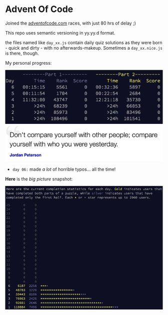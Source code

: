 # Advent Of Code

Joined the [adventofcode.com](https://adventofcode.com) races, with just 80 hrs of delay ;)

This repo uses semantic versioning in yy.yy.d format.

the files named like `day_xx.js` contain daily quiz solutions as they were born -
quick and dirty - with no afterwards-makeup.
Sometimes a `day_xx.nice.js` is there, though.

My personal progress:

![](progress.png) ![](quote.png)

* `day 06:` made _a lot_ of horrible typos... all the time!

**Here** is the _big picture_ snapshot:

![](stats.png)
